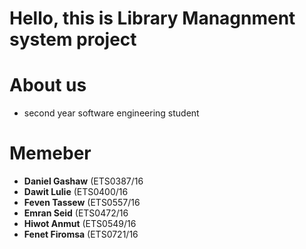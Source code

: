 # Hello, this is Library Managnment system project

# About us
+ second year software engineering student
# Memeber
+  **Daniel Gashaw**  (ETS0387/16
+  **Dawit Lulie**   (ETS0400/16
+  **Feven Tassew**  (ETS0557/16
+  **Emran Seid**    (ETS0472/16
+  **Hiwot Anmut**   (ETS0549/16
+  **Fenet Firomsa** (ETS0721/16

